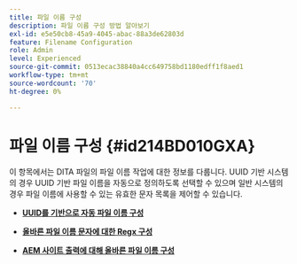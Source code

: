 ```yaml
---
title: 파일 이름 구성
description: 파일 이름 구성 방법 알아보기
exl-id: e5e50cb8-45a9-4045-abac-88a3de62803d
feature: Filename Configuration
role: Admin
level: Experienced
source-git-commit: 0513ecac38840a4cc649758bd1180edff1f8aed1
workflow-type: tm+mt
source-wordcount: '70'
ht-degree: 0%

---
```


# 파일 이름 구성 {#id214BD010GXA}

이 항목에서는 DITA 파일의 파일 이름 작업에 대한 정보를 다룹니다. UUID 기반 시스템의 경우 UUID 기반 파일 이름을 자동으로 정의하도록 선택할 수 있으며 일반 시스템의 경우 파일 이름에 사용할 수 있는 유효한 문자 목록을 제어할 수 있습니다.

- **[UUID를 기반으로 자동 파일 이름 구성](conf-auto-uuid-filenames.md)**

- **[올바른 파일 이름 문자에 대한 Regx 구성](conf-file-names-valid-regx.md)**

- **[AEM 사이트 출력에 대해 올바른 파일 이름 구성](conf-file-names-valid-regx-aem-site-output.md)**
